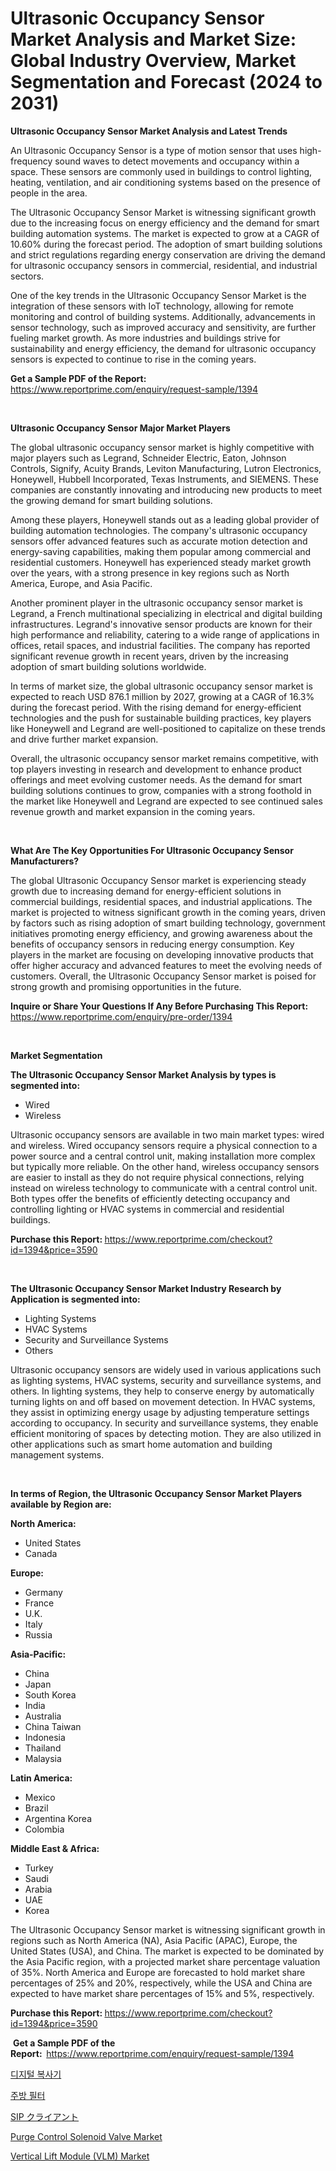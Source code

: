 <p><h1>Ultrasonic Occupancy Sensor Market Analysis and Market Size: Global Industry Overview, Market Segmentation and Forecast (2024 to 2031)</h1></p><p><strong>Ultrasonic Occupancy Sensor Market Analysis and Latest Trends</strong></p>
<p><p>An Ultrasonic Occupancy Sensor is a type of motion sensor that uses high-frequency sound waves to detect movements and occupancy within a space. These sensors are commonly used in buildings to control lighting, heating, ventilation, and air conditioning systems based on the presence of people in the area.</p><p>The Ultrasonic Occupancy Sensor Market is witnessing significant growth due to the increasing focus on energy efficiency and the demand for smart building automation systems. The market is expected to grow at a CAGR of 10.60% during the forecast period. The adoption of smart building solutions and strict regulations regarding energy conservation are driving the demand for ultrasonic occupancy sensors in commercial, residential, and industrial sectors.</p><p>One of the key trends in the Ultrasonic Occupancy Sensor Market is the integration of these sensors with IoT technology, allowing for remote monitoring and control of building systems. Additionally, advancements in sensor technology, such as improved accuracy and sensitivity, are further fueling market growth. As more industries and buildings strive for sustainability and energy efficiency, the demand for ultrasonic occupancy sensors is expected to continue to rise in the coming years.</p></p>
<p><strong>Get a Sample PDF of the Report:&nbsp;</strong> <a href="https://www.reportprime.com/enquiry/request-sample/1394">https://www.reportprime.com/enquiry/request-sample/1394</a></p>
<p>&nbsp;</p>
<p><strong>Ultrasonic Occupancy Sensor Major Market Players</strong></p>
<p><p>The global ultrasonic occupancy sensor market is highly competitive with major players such as Legrand, Schneider Electric, Eaton, Johnson Controls, Signify, Acuity Brands, Leviton Manufacturing, Lutron Electronics, Honeywell, Hubbell Incorporated, Texas Instruments, and SIEMENS. These companies are constantly innovating and introducing new products to meet the growing demand for smart building solutions.</p><p>Among these players, Honeywell stands out as a leading global provider of building automation technologies. The company's ultrasonic occupancy sensors offer advanced features such as accurate motion detection and energy-saving capabilities, making them popular among commercial and residential customers. Honeywell has experienced steady market growth over the years, with a strong presence in key regions such as North America, Europe, and Asia Pacific.</p><p>Another prominent player in the ultrasonic occupancy sensor market is Legrand, a French multinational specializing in electrical and digital building infrastructures. Legrand's innovative sensor products are known for their high performance and reliability, catering to a wide range of applications in offices, retail spaces, and industrial facilities. The company has reported significant revenue growth in recent years, driven by the increasing adoption of smart building solutions worldwide.</p><p>In terms of market size, the global ultrasonic occupancy sensor market is expected to reach USD 876.1 million by 2027, growing at a CAGR of 16.3% during the forecast period. With the rising demand for energy-efficient technologies and the push for sustainable building practices, key players like Honeywell and Legrand are well-positioned to capitalize on these trends and drive further market expansion.</p><p>Overall, the ultrasonic occupancy sensor market remains competitive, with top players investing in research and development to enhance product offerings and meet evolving customer needs. As the demand for smart building solutions continues to grow, companies with a strong foothold in the market like Honeywell and Legrand are expected to see continued sales revenue growth and market expansion in the coming years.</p></p>
<p>&nbsp;</p>
<p><strong>What Are The Key Opportunities For Ultrasonic Occupancy Sensor Manufacturers?</strong></p>
<p><p>The global Ultrasonic Occupancy Sensor market is experiencing steady growth due to increasing demand for energy-efficient solutions in commercial buildings, residential spaces, and industrial applications. The market is projected to witness significant growth in the coming years, driven by factors such as rising adoption of smart building technology, government initiatives promoting energy efficiency, and growing awareness about the benefits of occupancy sensors in reducing energy consumption. Key players in the market are focusing on developing innovative products that offer higher accuracy and advanced features to meet the evolving needs of customers. Overall, the Ultrasonic Occupancy Sensor market is poised for strong growth and promising opportunities in the future.</p></p>
<p><strong>Inquire or Share Your Questions If Any Before Purchasing This Report:</strong> <a href="https://www.reportprime.com/enquiry/pre-order/1394">https://www.reportprime.com/enquiry/pre-order/1394</a></p>
<p>&nbsp;</p>
<p><strong>Market Segmentation</strong></p>
<p><strong>The Ultrasonic Occupancy Sensor Market Analysis by types is segmented into:</strong></p>
<p><ul><li>Wired</li><li>Wireless</li></ul></p>
<p><p>Ultrasonic occupancy sensors are available in two main market types: wired and wireless. Wired occupancy sensors require a physical connection to a power source and a central control unit, making installation more complex but typically more reliable. On the other hand, wireless occupancy sensors are easier to install as they do not require physical connections, relying instead on wireless technology to communicate with a central control unit. Both types offer the benefits of efficiently detecting occupancy and controlling lighting or HVAC systems in commercial and residential buildings.</p></p>
<p><strong>Purchase this Report:&nbsp;</strong><a href="https://www.reportprime.com/checkout?id=1394&price=3590">https://www.reportprime.com/checkout?id=1394&price=3590</a></p>
<p>&nbsp;</p>
<p><strong>The Ultrasonic Occupancy Sensor Market Industry Research by Application is segmented into:</strong></p>
<p><ul><li>Lighting Systems</li><li>HVAC Systems</li><li>Security and Surveillance Systems</li><li>Others</li></ul></p>
<p><p>Ultrasonic occupancy sensors are widely used in various applications such as lighting systems, HVAC systems, security and surveillance systems, and others. In lighting systems, they help to conserve energy by automatically turning lights on and off based on movement detection. In HVAC systems, they assist in optimizing energy usage by adjusting temperature settings according to occupancy. In security and surveillance systems, they enable efficient monitoring of spaces by detecting motion. They are also utilized in other applications such as smart home automation and building management systems.</p></p>
<p>&nbsp;</p>
<p><strong>In terms of Region, the Ultrasonic Occupancy Sensor Market Players available by Region are:</strong></p>
<p>
    <p> <strong> North America: </strong>
        <ul>
            <li>United States</li>
            <li>Canada</li>
        </ul>
        </p> 
    <p> <strong> Europe: </strong>
        <ul>
            <li>Germany</li>
            <li>France</li>
            <li>U.K.</li>
            <li>Italy</li>
            <li>Russia</li>
        </ul>
        </p> 
    <p> <strong> Asia-Pacific: </strong>
        <ul>
            <li>China</li>
            <li>Japan</li>
            <li>South Korea</li>
            <li>India</li>
            <li>Australia</li>
            <li>China Taiwan</li>
            <li>Indonesia</li>
            <li>Thailand</li>
            <li>Malaysia</li>
        </ul>
        </p> 
    <p> <strong> Latin America: </strong>
        <ul>
            <li>Mexico</li>
            <li>Brazil</li>
            <li>Argentina Korea</li>
            <li>Colombia</li>
        </ul>
        </p> 
    <p> <strong> Middle East & Africa: </strong>
        <ul>
            <li>Turkey</li>
            <li>Saudi</li>
            <li>Arabia</li>
            <li>UAE</li>
            <li>Korea</li>
        </ul>
    </p>
    </p>
<p><p>The Ultrasonic Occupancy Sensor market is witnessing significant growth in regions such as North America (NA), Asia Pacific (APAC), Europe, the United States (USA), and China. The market is expected to be dominated by the Asia Pacific region, with a projected market share percentage valuation of 35%. North America and Europe are forecasted to hold market share percentages of 25% and 20%, respectively, while the USA and China are expected to have market share percentages of 15% and 5%, respectively.</p></p>
<p><strong>Purchase this Report: </strong><a href="https://www.reportprime.com/checkout?id=1394&price=3590">https://www.reportprime.com/checkout?id=1394&price=3590</a></p>
<p>&nbsp;<strong>Get a Sample PDF of the Report:&nbsp;&nbsp;</strong><a href="https://www.reportprime.com/enquiry/request-sample/1394">https://www.reportprime.com/enquiry/request-sample/1394</a></p>
<p><strong></strong></p>
<p><p><a href="https://medium.com/@jackiefauhey9089475/%EB%94%94%EC%A7%80%ED%84%B8-%EB%B3%B5%ED%95%A9%EA%B8%B0-%EC%8B%9C%EC%9E%A5-%EC%A7%80%ED%91%9C-%ED%95%B4%EB%8F%85-%EC%8B%9C%EC%9E%A5-%EC%A0%90%EC%9C%A0%EC%9C%A8-%ED%8A%B8%EB%A0%8C%EB%93%9C-%EB%B0%8F-%EC%84%B1%EC%9E%A5-%ED%8C%A8%ED%84%B4-4a2979271de4">디지털 복사기</a></p><p><a href="https://github.com/iansanftyord09878/Market-Research-Report-List-1/blob/main/94361008626.md">주방 필터</a></p><p><a href="https://github.com/cnnriuez22368/Market-Research-Report-List-1/blob/main/70236009408.md">SIP クライアント</a></p><p><a href="https://issuu.com/reportprime-2/docs/purge-control-solenoid-valve-market-size-2030.pptx">Purge Control Solenoid Valve Market</a></p><p><a href="https://www.linkedin.com/pulse/vertical-lift-module-vlm-market-offer-valuable-insights-size-share-u8zif?trackingId=Ms5aMuQG0zjclMgpEW7cmg%3D%3D">Vertical Lift Module (VLM) Market</a></p></p>